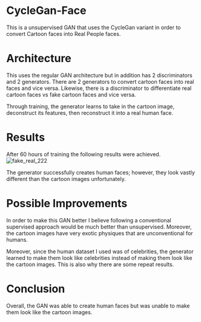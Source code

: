 # CycleGan-Face

This is a unsupervised GAN that uses the CycleGan variant in order to convert Cartoon faces into Real People faces. 

# Architecture 

This uses the regular GAN architecture but in addition has 2 discriminators and 2 generators. There are 2 generators to convert cartoon faces into real faces and vice versa. Likewise, there is a discriminator to differentiate real cartoon faces vs fake cartoon faces and vice versa. 

Through training, the generator learns to take in the cartoon image, deconstruct its features, then reconstruct it into a real human face. 

# Results

After 60 hours of training the following results were achieved. 
![fake_real_222](https://github.com/durzal1/CycleGan-Face/assets/67489054/500a2a2e-f311-402d-9146-4360eda0ae4c)

The generator successfully creates human faces; however, they look vastly different than the cartoon images unfortunately. 

# Possible Improvements

In order to make this GAN better I believe following a conventional supervised approach would be much better than unsupervised. Moreover, the cartoon images have very exotic physiques that are unconventional for humans. 

Moreover, since the human dataset I used was of celebrities, the generator learned to make them look like celebrities instead of making them look like the cartoon images. This is also why there are some repeat results. 

# Conclusion

Overall, the GAN was able to create human faces but was unable to make them look like the cartoon images. 
